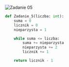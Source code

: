 ![Zadanie 05](../../srt/zbior_zadan/05)
```python
def Zadanie_5(liczba: int):
    suma = 0
    licznik = 0
    nieparzysta = 1

    while suma <= liczba:
        suma += nieparzysta
        nieparzysta += 2
        licznik += 1

    return licznik - 1



```